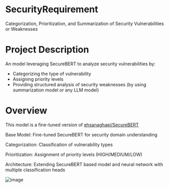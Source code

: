 # SecurityRequirement
Categorization, Prioritization, and Summarization of Security Vulnerabilities or Weaknesses

# Project Description
An model leveraging SecureBERT to analyze security vulnerabilities by:

- Categorizing the type of vulnerability
- Assigning priority levels
- Providing structured analysis of security weaknesses (by using summarization model or any LLM model)

# Overview
This model is a fine-tuned version of [ehsanaghaei/SecureBERT](https://huggingface.co/ehsanaghaei/SecureBERT_Plus) 

Base Model: Fine-tuned SecureBERT for security domain understanding

Categorization: Classification of vulnerability types

Prioritization: Assignment of priority levels (HIGH/MEDIUM/LOW)

Architecture: Extending SecureBERT based model and neural network with multiple classification heads

![image](https://github.com/user-attachments/assets/b652da45-045a-4baa-a502-1279aa85e349)
